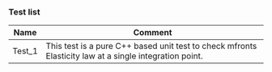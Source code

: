 ### Test list

| Name   | Comment                                                      |
| ------ | ------------------------------------------------------------ |
| Test_1 | This test is a pure C++ based unit test to check mfronts Elasticity law at a single integration point. |
